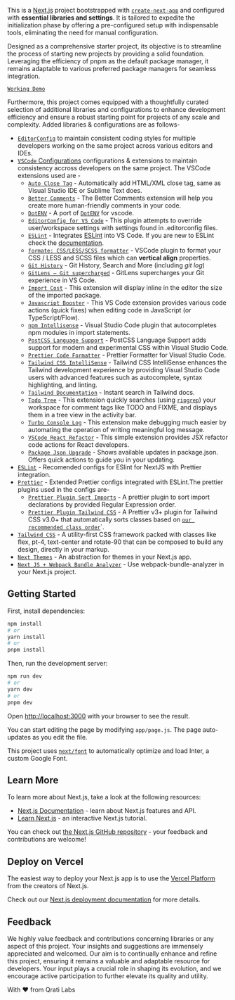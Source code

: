 This is a [Next.js](https://nextjs.org/) project bootstrapped with [`create-next-app`](https://github.com/vercel/next.js/tree/canary/packages/create-next-app) and configured with **essential libraries and settings**. It is tailored to expedite the initialization phase by offering a pre-configured setup with indispensable tools, eliminating the need for manual configuration.

Designed as a comprehensive starter project, its objective is to streamline the process of starting new projects by providing a solid foundation. Leveraging the efficiency of pnpm as the default package manager, it remains adaptable to various preferred package managers for seamless integration.

[`Working Demo`](https://nextjs-starter-basic.vercel.app/)

Furthermore, this project comes equipped with a thoughtfully curated selection of additional libraries and configurations to enhance development efficiency and ensure a robust starting point for projects of any scale and complexity. Added libraries & configurations are as follows-

- [`EditorConfig`](https://editorconfig.org/) to maintain consistent coding styles for multiple developers working on the same project across various editors and IDEs.
- [`VSCode` Configurations](https://code.visualstudio.com/) configurations & extensions to maintain consistency accross developers on the same project. The VSCode extensions used are -
  - [`Auto Close Tag`](https://marketplace.visualstudio.com/items?itemName=formulahendry.auto-close-tag) - Automatically add HTML/XML close tag, same as Visual Studio IDE or Sublime Text does.
  - [`Better Comments`](https://marketplace.visualstudio.com/items?itemName=aaron-bond.better-comments) - The Better Comments extension will help you create more human-friendly comments in your code.
  - [`DotENV`](https://marketplace.visualstudio.com/items?itemName=mikestead.dotenv) - A port of [`DotENV`](https://github.com/zaynali53/DotENV) for vscode.
  - [`EditorConfig for VS Code`](https://marketplace.visualstudio.com/items?itemName=EditorConfig.EditorConfig) - This plugin attempts to override user/workspace settings with settings found in .editorconfig files.
  - [`ESLint`](https://marketplace.visualstudio.com/items?itemName=dbaeumer.vscode-eslint) - Integrates [ESLint](http://eslint.org/) into VS Code. If you are new to ESLint check the [documentation](http://eslint.org/).
  - [`formate: CSS/LESS/SCSS formatter`](https://marketplace.visualstudio.com/items?itemName=MikeBovenlander.formate) - VSCode plugin to format your CSS / LESS and SCSS files which can **vertical align** properties.
  - [`Git History`](https://marketplace.visualstudio.com/items?itemName=donjayamanne.githistory) - Git History, Search and More (including  _git log_)
  - [`GitLens — Git supercharged`](https://marketplace.visualstudio.com/items?itemName=eamodio.gitlens) - GitLens supercharges your Git experience in VS Code.
  - [`Import Cost`](https://marketplace.visualstudio.com/items?itemName=wix.vscode-import-cost) - This extension will display inline in the editor the size of the imported package.
  - [`Javascript Booster`](https://marketplace.visualstudio.com/items?itemName=sburg.vscode-javascript-booster) - This VS Code extension provides various code actions (quick fixes) when editing code in JavaScript (or TypeScript/Flow).
  - [`npm Intellisense`](https://marketplace.visualstudio.com/items?itemName=christian-kohler.npm-intellisense) - Visual Studio Code plugin that autocompletes npm modules in import statements.
  - [`PostCSS Language Support`](https://marketplace.visualstudio.com/items?itemName=csstools.postcss) - PostCSS Language Support adds support for modern and experimental CSS within Visual Studio Code.
  - [`Prettier Code Formatter`](https://marketplace.visualstudio.com/items?itemName=esbenp.prettier-vscode) - Prettier Formatter for Visual Studio Code.
  - [`Tailwind CSS IntelliSense`](https://marketplace.visualstudio.com/items?itemName=bradlc.vscode-tailwindcss) - Tailwind CSS IntelliSense enhances the Tailwind development experience by providing Visual Studio Code users with advanced features such as autocomplete, syntax highlighting, and linting.
  - [`Tailwind Documentation`](https://marketplace.visualstudio.com/items?itemName=alfredbirk.tailwind-documentation) - Instant search in Tailwind docs.
  - [`Todo Tree`](https://marketplace.visualstudio.com/items?itemName=Gruntfuggly.todo-tree) - This extension quickly searches (using [`ripgrep`](https://github.com/BurntSushi/ripgrep)) your workspace for comment tags like TODO and FIXME, and displays them in a tree view in the activity bar.
  - [`Turbo Console Log`](https://marketplace.visualstudio.com/items?itemName=ChakrounAnas.turbo-console-log) - This extension make debugging much easier by automating the operation of writing meaningful log message.
  - [`VSCode React Refactor`](https://marketplace.visualstudio.com/items?itemName=planbcoding.vscode-react-refactor) - This simple extension provides JSX refactor code actions for React developers.
  - [`Package Json Upgrade`](https://marketplace.visualstudio.com/items?itemName=codeandstuff.package-json-upgrade) - Shows available updates in package.json. Offers quick actions to guide you in your updating.
- [`ESLint`](https://nextjs.org/docs/pages/building-your-application/configuring/eslint) - Recomended configs for ESlint for NextJS with Prettier integration.
- [`Prettier`](https://prettier.io/) - Extended Prettier configs integrated with ESLint.The prettier plugins used in the configs are-
  - [`Prettier Plugin Sort Imports`](https://github.com/trivago/prettier-plugin-sort-imports) - A prettier plugin to sort import declarations by provided Regular Expression order.
  - [`Prettier Plugin Tailwind CSS`](https://github.com/tailwindlabs/prettier-plugin-tailwindcss) - A Prettier v3+ plugin for Tailwind CSS v3.0+ that automatically sorts classes based on [`our recommended class order`](https://tailwindcss.com/blog/automatic-class-sorting-with-prettier#how-classes-are-sorted)`.
- [`Tailwind CSS`](https://tailwindcss.com/) - A utility-first CSS framework packed with classes like flex, pt-4, text-center and rotate-90 that can be composed to build any design, directly in your markup.
- [`Next Themes`](https://github.com/pacocoursey/next-themes) - An abstraction for themes in your Next.js app.
- [`Next JS + Webpack Bundle Analyzer`](https://www.npmjs.com/package/@next/bundle-analyzer) - Use webpack-bundle-analyzer in your Next.js project.

## Getting Started

First, install dependencies:

```bash
npm install
# or
yarn install
# or
pnpm install
```

Then, run the development server:

```bash
npm run dev
# or
yarn dev
# or
pnpm dev
```

Open [http://localhost:3000](http://localhost:3000) with your browser to see the result.

You can start editing the page by modifying `app/page.js`. The page auto-updates as you edit the file.

This project uses [`next/font`](https://nextjs.org/docs/basic-features/font-optimization) to automatically optimize and load Inter, a custom Google Font.

## Learn More

To learn more about Next.js, take a look at the following resources:

- [Next.js Documentation](https://nextjs.org/docs) - learn about Next.js features and API.
- [Learn Next.js](https://nextjs.org/learn) - an interactive Next.js tutorial.

You can check out [the Next.js GitHub repository](https://github.com/vercel/next.js/) - your feedback and contributions are welcome!

## Deploy on Vercel

The easiest way to deploy your Next.js app is to use the [Vercel Platform](https://vercel.com/new?utm_medium=default-template&filter=next.js&utm_source=create-next-app&utm_campaign=create-next-app-readme) from the creators of Next.js.

Check out our [Next.js deployment documentation](https://nextjs.org/docs/deployment) for more details.

## Feedback

We highly value feedback and contributions concerning libraries or any aspect of this project. Your insights and suggestions are immensely appreciated and welcomed. Our aim is to continually enhance and refine this project, ensuring it remains a valuable and adaptable resource for developers. Your input plays a crucial role in shaping its evolution, and we encourage active participation to further elevate its quality and utility.

With ❤️ from Qrati Labs
